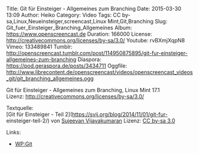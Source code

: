 Title: Git für Einsteiger - Allgemeines zum Branching
Date: 2015-03-30 13:09
Author: Heiko
Category: Video
Tags: CC by-sa,Linux,Neueinsteiger,screencast,Linux Mint,Git,Branching
Slug: Git_fuer_Einsteiger_Branching_Allgemeines
Album: https://www.openscreencast.de
Duration: 166000
License: http://creativecommons.org/licenses/by-sa/3.0/
Youtube: rvBXmjXqpN8
Vimeo: 133489841
Tumblr: http://openscreencast.tumblr.com/post/114950875895/git-fur-einsteiger-allgemeines-zum-branching
Diaspora: https://pod.geraspora.de/posts/3434711
Oggfile: http://www.librecontent.de/openscreencast/videos/openscreencast_videos_git/git_branching_allgemeines.ogg

Git für Einsteiger - Allgemeines zum Branching, Linux Mint 17.1  
Lizenz: <http://creativecommons.org/licenses/by-sa/3.0/>  
  
Textquelle:  
[Git für Einsteiger - Teil 2](https://svij.org/blog/2014/11/01/git-fur-
einsteiger-teil-2/) von [Sujeevan Vijayakumaran](http://svij.org/) Lizenz: [CC
by-sa 3.0](http://creativecommons.org/licenses/by-sa/3.0/)

Links:

  * [WP:Git](http://de.wikipedia.org/wiki/Git "Link zu wikipedia.org/")

